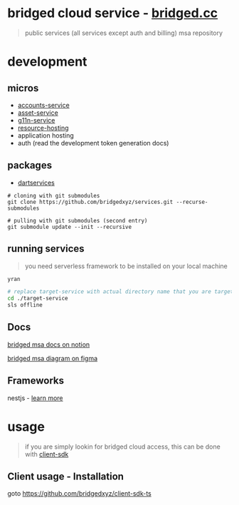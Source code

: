 # bridged cloud service - [bridged.cc](https://bridged.cc)
> public services (all services except auth and billing) msa repository


# development

## micros
- [accounts-service](./accounts-service)
- [asset-service](./assets-service)
- [g11n-service](./g11n-service)
- [resource-hosting](./resource-hosting)
- application hosting
- auth (read the development token generation docs)

## packages
- [dartservices](./packages/dartservices)


```shell
# cloning with git submodules
git clone https://github.com/bridgedxyz/services.git --recurse-submodules

# pulling with git submodules (second entry)
git submodule update --init --recursive
```



## running services

> you need serverless framework to be installed on your local machine

```sh
yran

# replace target-service with actual directory name that you are targetting
cd ./target-service
sls offline
```



## Docs

[bridged msa docs on notion](https://www.notion.so/bridgedxyz/services-msa-d00ff606766d4df09a2ea8dcfa1b0de2)


[bridged msa diagram on figma](https://www.figma.com/file/t5EdSlZo7eyWgXLSqTx7ok/hackers?node-id=0%3A1)



## Frameworks

nestjs - [learn more](https://docs.nestjs.com/microservices/basics)


# usage

> if you are simply lookin for bridged cloud access, this can be done with [client-sdk](https://github.com/bridgedxyz/client-sdk-ts)
## Client usage - Installation

goto https://github.com/bridgedxyz/client-sdk-ts
